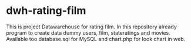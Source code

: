 # dwh-rating-film
This is project Datawarehouse for rating film. In this repository already program to create data dummy users, film, stateratings and movies. Available too database.sql for MySQL and chart.php for look chart in web.
